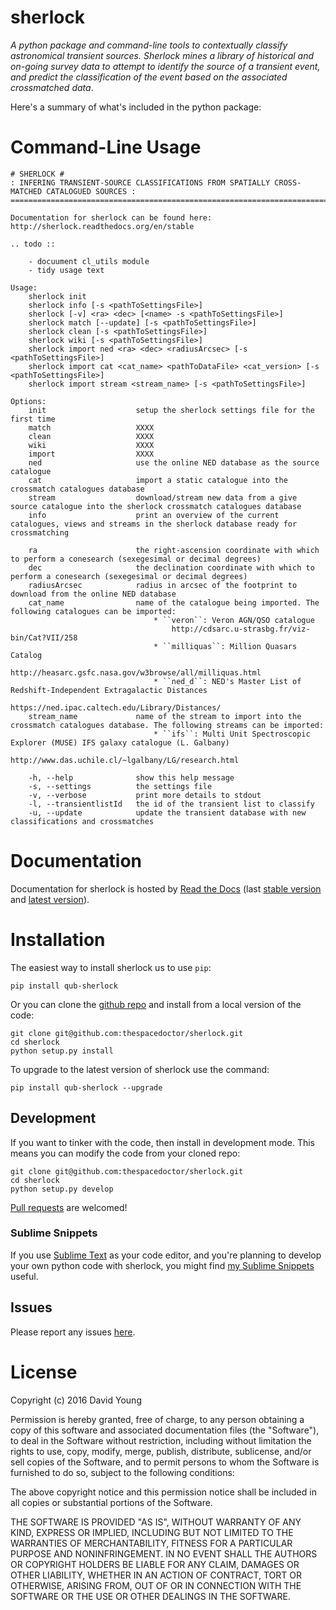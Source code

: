 sherlock
========

*A python package and command-line tools to contextually classify
astronomical transient sources. Sherlock mines a library of historical
and on-going survey data to attempt to identify the source of a
transient event, and predict the classification of the event based on
the associated crossmatched data*.

Here's a summary of what's included in the python package:

Command-Line Usage
==================

    # SHERLOCK #
    : INFERING TRANSIENT-SOURCE CLASSIFICATIONS FROM SPATIALLY CROSS-MATCHED CATALOGUED SOURCES :
    =============================================================================================

    Documentation for sherlock can be found here: http://sherlock.readthedocs.org/en/stable

    .. todo ::

        - docuument cl_utils module
        - tidy usage text

    Usage:
        sherlock init
        sherlock info [-s <pathToSettingsFile>]
        sherlock [-v] <ra> <dec> [<name> -s <pathToSettingsFile>]
        sherlock match [--update] [-s <pathToSettingsFile>]
        sherlock clean [-s <pathToSettingsFile>]
        sherlock wiki [-s <pathToSettingsFile>]
        sherlock import ned <ra> <dec> <radiusArcsec> [-s <pathToSettingsFile>]
        sherlock import cat <cat_name> <pathToDataFile> <cat_version> [-s <pathToSettingsFile>]
        sherlock import stream <stream_name> [-s <pathToSettingsFile>]

    Options:
        init                    setup the sherlock settings file for the first time
        match                   XXXX
        clean                   XXXX
        wiki                    XXXX
        import                  XXXX
        ned                     use the online NED database as the source catalogue
        cat                     import a static catalogue into the crossmatch catalogues database
        stream                  download/stream new data from a give source catalogue into the sherlock crossmatch catalogues database
        info                    print an overview of the current catalogues, views and streams in the sherlock database ready for crossmatching

        ra                      the right-ascension coordinate with which to perform a conesearch (sexegesimal or decimal degrees)
        dec                     the declination coordinate with which to perform a conesearch (sexegesimal or decimal degrees)
        radiusArcsec            radius in arcsec of the footprint to download from the online NED database
        cat_name                name of the catalogue being imported. The following catalogues can be imported:
                                    * ``veron``: Veron AGN/QSO catalogue
                                        http://cdsarc.u-strasbg.fr/viz-bin/Cat?VII/258
                                    * ``milliquas``: Million Quasars Catalog
                                        http://heasarc.gsfc.nasa.gov/w3browse/all/milliquas.html
                                    * ``ned_d``: NED's Master List of Redshift-Independent Extragalactic Distances
                                        https://ned.ipac.caltech.edu/Library/Distances/
        stream_name             name of the stream to import into the crossmatch catalogues database. The following streams can be imported:
                                    * ``ifs``: Multi Unit Spectroscopic Explorer (MUSE) IFS galaxy catalogue (L. Galbany)
                                        http://www.das.uchile.cl/~lgalbany/LG/research.html

        -h, --help              show this help message
        -s, --settings          the settings file
        -v, --verbose           print more details to stdout
        -l, --transientlistId   the id of the transient list to classify
        -u, --update            update the transient database with new classifications and crossmatches

Documentation
=============

Documentation for sherlock is hosted by [Read the
Docs](http://sherlock.readthedocs.org/en/stable/) (last [stable
version](http://sherlock.readthedocs.org/en/stable/) and [latest
version](http://sherlock.readthedocs.org/en/latest/)).

Installation
============

The easiest way to install sherlock us to use `pip`:

    pip install qub-sherlock

Or you can clone the [github
repo](https://github.com/thespacedoctor/sherlock) and install from a
local version of the code:

    git clone git@github.com:thespacedoctor/sherlock.git
    cd sherlock
    python setup.py install

To upgrade to the latest version of sherlock use the command:

    pip install qub-sherlock --upgrade

Development
-----------

If you want to tinker with the code, then install in development mode.
This means you can modify the code from your cloned repo:

    git clone git@github.com:thespacedoctor/sherlock.git
    cd sherlock
    python setup.py develop

[Pull requests](https://github.com/thespacedoctor/sherlock/pulls) are
welcomed!

### Sublime Snippets

If you use [Sublime Text](https://www.sublimetext.com/) as your code
editor, and you're planning to develop your own python code with
sherlock, you might find [my Sublime
Snippets](https://github.com/thespacedoctor/sherlock-Sublime-Snippets)
useful.

Issues
------

Please report any issues
[here](https://github.com/thespacedoctor/sherlock/issues).

License
=======

Copyright (c) 2016 David Young

Permission is hereby granted, free of charge, to any person obtaining a
copy of this software and associated documentation files (the
"Software"), to deal in the Software without restriction, including
without limitation the rights to use, copy, modify, merge, publish,
distribute, sublicense, and/or sell copies of the Software, and to
permit persons to whom the Software is furnished to do so, subject to
the following conditions:

The above copyright notice and this permission notice shall be included
in all copies or substantial portions of the Software.

THE SOFTWARE IS PROVIDED "AS IS", WITHOUT WARRANTY OF ANY KIND, EXPRESS
OR IMPLIED, INCLUDING BUT NOT LIMITED TO THE WARRANTIES OF
MERCHANTABILITY, FITNESS FOR A PARTICULAR PURPOSE AND NONINFRINGEMENT.
IN NO EVENT SHALL THE AUTHORS OR COPYRIGHT HOLDERS BE LIABLE FOR ANY
CLAIM, DAMAGES OR OTHER LIABILITY, WHETHER IN AN ACTION OF CONTRACT,
TORT OR OTHERWISE, ARISING FROM, OUT OF OR IN CONNECTION WITH THE
SOFTWARE OR THE USE OR OTHER DEALINGS IN THE SOFTWARE.
